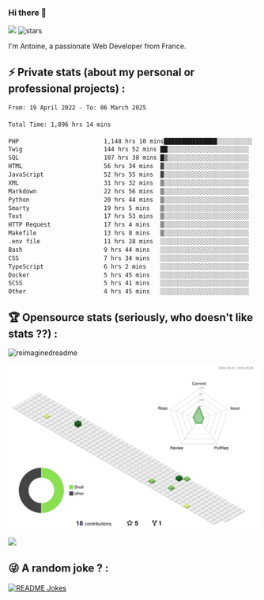 ### Hi there 👋

![](https://komarev.com/ghpvc/?username=niotna)
<img src="https://img.shields.io/github/stars/niotna?label=Stars" alt="stars">

I'm Antoine, a passionate Web Developer from France.

## :zap: Private stats (about my personal or professional projects) : 

<!--START_SECTION:waka-->

```txt
From: 19 April 2022 - To: 06 March 2025

Total Time: 1,896 hrs 14 mins

PHP                        1,148 hrs 10 mins███████████████░░░░░░░░░░   60.55 %
Twig                       144 hrs 52 mins ██░░░░░░░░░░░░░░░░░░░░░░░   07.64 %
SQL                        107 hrs 38 mins █▒░░░░░░░░░░░░░░░░░░░░░░░   05.68 %
HTML                       56 hrs 34 mins  ▓░░░░░░░░░░░░░░░░░░░░░░░░   02.98 %
JavaScript                 52 hrs 55 mins  ▓░░░░░░░░░░░░░░░░░░░░░░░░   02.79 %
XML                        31 hrs 32 mins  ▒░░░░░░░░░░░░░░░░░░░░░░░░   01.66 %
Markdown                   22 hrs 56 mins  ▒░░░░░░░░░░░░░░░░░░░░░░░░   01.21 %
Python                     20 hrs 44 mins  ▒░░░░░░░░░░░░░░░░░░░░░░░░   01.09 %
Smarty                     19 hrs 5 mins   ▒░░░░░░░░░░░░░░░░░░░░░░░░   01.01 %
Text                       17 hrs 53 mins  ▒░░░░░░░░░░░░░░░░░░░░░░░░   00.94 %
HTTP Request               17 hrs 4 mins   ▒░░░░░░░░░░░░░░░░░░░░░░░░   00.90 %
Makefile                   13 hrs 8 mins   ▒░░░░░░░░░░░░░░░░░░░░░░░░   00.69 %
.env file                  11 hrs 28 mins  ░░░░░░░░░░░░░░░░░░░░░░░░░   00.60 %
Bash                       9 hrs 44 mins   ░░░░░░░░░░░░░░░░░░░░░░░░░   00.51 %
CSS                        7 hrs 34 mins   ░░░░░░░░░░░░░░░░░░░░░░░░░   00.40 %
TypeScript                 6 hrs 2 mins    ░░░░░░░░░░░░░░░░░░░░░░░░░   00.32 %
Docker                     5 hrs 45 mins   ░░░░░░░░░░░░░░░░░░░░░░░░░   00.30 %
SCSS                       5 hrs 41 mins   ░░░░░░░░░░░░░░░░░░░░░░░░░   00.30 %
Other                      4 hrs 45 mins   ░░░░░░░░░░░░░░░░░░░░░░░░░   00.25 %
```

<!--END_SECTION:waka-->

## :trophy: Opensource stats (seriously, who doesn't like stats ??) : 

<!---
[![Top Langs](https://github-readme-stats.vercel.app/api/top-langs/?username=niotna)](https://github.com/anuraghazra/github-readme-stats) 
-->
<img src="https://myreadme.vercel.app/api/embed/niotna?panels=userstatistics,toprepositories,toplanguages,commitgraph" alt="reimaginedreadme" />

![](./profile-3d-contrib/profile-green-animate.svg)

<img src="https://github-profile-trophy.vercel.app/?username=niotna&theme=juicyfresh&no-bg=true" />

## :stuck_out_tongue_winking_eye: A random joke ? : 

<a href="https://readme-jokes.vercel.app"><img align="center" src="https://readme-jokes.vercel.app/api" alt="README Jokes"></a>
